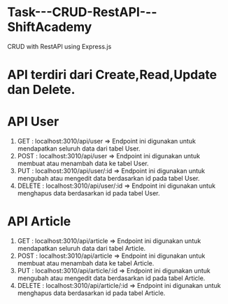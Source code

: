 # Task---CRUD-RestAPI---ShiftAcademy
CRUD with RestAPI using Express.js

# API terdiri dari Create,Read,Update dan Delete.

# API User
1. GET    : localhost:3010/api/user       => Endpoint ini digunakan untuk mendapatkan seluruh data dari tabel User.
2. POST   : localhost:3010/api/user       => Endpoint ini digunakan untuk membuat atau menambah data ke tabel User.
3. PUT    : localhost:3010/api/user/:id   => Endpoint ini digunakan untuk mengubah atau mengedit data berdasarkan id pada tabel User.
4. DELETE : localhost:3010/api/user/:id   => Endpoint ini digunakan untuk menghapus data berdasarkan id pada tabel User.

# API Article
1. GET    : localhost:3010/api/article       => Endpoint ini digunakan untuk mendapatkan seluruh data dari tabel Article.
2. POST   : localhost:3010/api/article       => Endpoint ini digunakan untuk membuat atau menambah data ke tabel Article.
3. PUT    : localhost:3010/api/article/:id   => Endpoint ini digunakan untuk mengubah atau mengedit data berdasarkan id pada tabel Article.
4. DELETE : localhost:3010/api/article/:id   => Endpoint ini digunakan untuk menghapus data berdasarkan id pada tabel Article.


